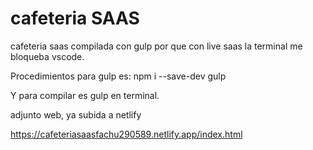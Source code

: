 # cafeteria SAAS
 
cafeteria saas compilada con gulp por que con live saas la terminal me bloqueba vscode.

Procedimientos para gulp es: npm i --save-dev gulp 

Y para compilar es gulp en terminal.

adjunto web, ya subida a netlify

https://cafeteriasaasfachu290589.netlify.app/index.html
